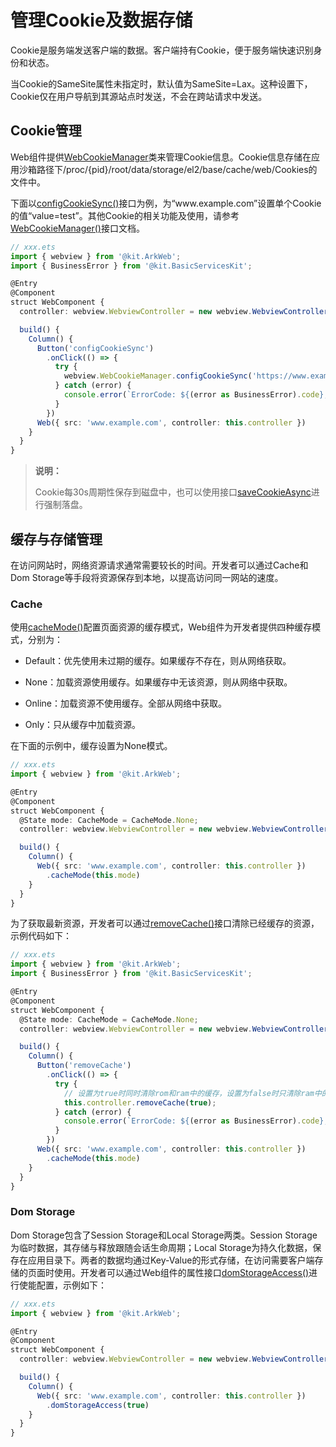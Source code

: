 # 管理Cookie及数据存储

Cookie是服务端发送客户端的数据。客户端持有Cookie，便于服务端快速识别身份和状态。

当Cookie的SameSite属性未指定时，默认值为SameSite=Lax。这种设置下，Cookie仅在用户导航到其源站点时发送，不会在跨站请求中发送。

## Cookie管理

Web组件提供[WebCookieManager](../reference/apis-arkweb/arkts-apis-webview-WebCookieManager.md)类来管理Cookie信息。Cookie信息存储在应用沙箱路径下/proc/{pid}/root/data/storage/el2/base/cache/web/Cookies的文件中。

下面以[configCookieSync()](../reference/apis-arkweb/arkts-apis-webview-WebCookieManager.md#configcookiesync11)接口为例，为“www\.example.com”设置单个Cookie的值“value=test”。其他Cookie的相关功能及使用，请参考[WebCookieManager()](../reference/apis-arkweb/arkts-apis-webview-WebCookieManager.md)接口文档。


```ts
// xxx.ets
import { webview } from '@kit.ArkWeb';
import { BusinessError } from '@kit.BasicServicesKit';

@Entry
@Component
struct WebComponent {
  controller: webview.WebviewController = new webview.WebviewController();

  build() {
    Column() {
      Button('configCookieSync')
        .onClick(() => {
          try {
            webview.WebCookieManager.configCookieSync('https://www.example.com', 'value=test');
          } catch (error) {
            console.error(`ErrorCode: ${(error as BusinessError).code},  Message: ${(error as BusinessError).message}`);
          }
        })
      Web({ src: 'www.example.com', controller: this.controller })
    }
  }
}
```

> **说明：**
>
> Cookie每30s周期性保存到磁盘中，也可以使用接口[saveCookieAsync](../reference/apis-arkweb/arkts-apis-webview-WebCookieManager.md#savecookieasync)进行强制落盘。

## 缓存与存储管理

在访问网站时，网络资源请求通常需要较长的时间。开发者可以通过Cache和Dom Storage等手段将资源保存到本地，以提高访问同一网站的速度。


### Cache

使用[cacheMode()](../reference/apis-arkweb/arkts-basic-components-web-attributes.md#cachemode)配置页面资源的缓存模式，Web组件为开发者提供四种缓存模式，分别为：

- Default：优先使用未过期的缓存。如果缓存不存在，则从网络获取。

- None：加载资源使用缓存。如果缓存中无该资源，则从网络中获取。

- Online：加载资源不使用缓存。全部从网络中获取。

- Only：只从缓存中加载资源。


在下面的示例中，缓存设置为None模式。



```ts
// xxx.ets
import { webview } from '@kit.ArkWeb';

@Entry
@Component
struct WebComponent {
  @State mode: CacheMode = CacheMode.None;
  controller: webview.WebviewController = new webview.WebviewController();

  build() {
    Column() {
      Web({ src: 'www.example.com', controller: this.controller })
        .cacheMode(this.mode)
    }
  }
}
```


为了获取最新资源，开发者可以通过[removeCache()](../reference/apis-arkweb/arkts-apis-webview-WebviewController.md#removecache)接口清除已经缓存的资源，示例代码如下：

```ts
// xxx.ets
import { webview } from '@kit.ArkWeb';
import { BusinessError } from '@kit.BasicServicesKit';

@Entry
@Component
struct WebComponent {
  @State mode: CacheMode = CacheMode.None;
  controller: webview.WebviewController = new webview.WebviewController();

  build() {
    Column() {
      Button('removeCache')
        .onClick(() => {
          try {
            // 设置为true时同时清除rom和ram中的缓存，设置为false时只清除ram中的缓存
            this.controller.removeCache(true);
          } catch (error) {
            console.error(`ErrorCode: ${(error as BusinessError).code},  Message: ${(error as BusinessError).message}`);
          }
        })
      Web({ src: 'www.example.com', controller: this.controller })
        .cacheMode(this.mode)
    }
  }
}
```


### Dom Storage

Dom Storage包含了Session Storage和Local Storage两类。Session Storage为临时数据，其存储与释放跟随会话生命周期；Local Storage为持久化数据，保存在应用目录下。两者的数据均通过Key-Value的形式存储，在访问需要客户端存储的页面时使用。开发者可以通过Web组件的属性接口[domStorageAccess()](../reference/apis-arkweb/arkts-basic-components-web-attributes.md#domstorageaccess)进行使能配置，示例如下：



```ts
// xxx.ets
import { webview } from '@kit.ArkWeb';

@Entry
@Component
struct WebComponent {
  controller: webview.WebviewController = new webview.WebviewController();

  build() {
    Column() {
      Web({ src: 'www.example.com', controller: this.controller })
        .domStorageAccess(true)
    }
  }
}
```
